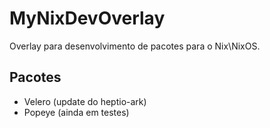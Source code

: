 # MyNixDevOverlay
Overlay para desenvolvimento de pacotes para o Nix\NixOS.

## Pacotes

- Velero (update do heptio-ark)
- Popeye (ainda em testes)